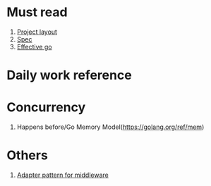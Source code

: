 # Must read
1. [Project layout](https://github.com/golang-standards/project-layout)
2. [Spec](https://golang.org/ref/spec)
3. [Effective go](https://golang.org/doc/effective_go)
# Daily work reference
# Concurrency
1. Happens before/Go Memory Model(https://golang.org/ref/mem)
# Others
1. [Adapter pattern for middleware](https://medium.com/@matryer/writing-middleware-in-golang-and-how-go-makes-it-so-much-fun-4375c1246e81)
